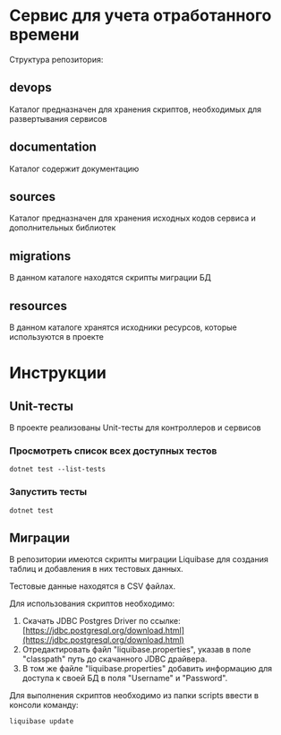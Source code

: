 # Сервис для учета отработанного времени

Структура репозитория:

## devops
Каталог предназначен для хранения скриптов, необходимых для развертывания сервисов

## documentation
Каталог содержит документацию

## sources
Каталог предназначен для хранения исходных кодов сервиса и дополнительных библиотек

## migrations
В данном каталоге находятся скрипты миграции БД

## resources
В данном каталоге хранятся исходники ресурсов, которые используются в проекте

# Инструкции

## Unit-тесты
В проекте реализованы Unit-тесты для контроллеров и сервисов

### Просмотреть список всех доступных тестов
```
dotnet test --list-tests
```

### Запустить тесты
```
dotnet test
```
## Миграции
В репозитории имеются скрипты миграции Liquibase для создания таблиц и добавления в них тестовых данных.

Тестовые данные находятся в CSV файлах.

Для использования скриптов необходимо:

 1.  Скачать JDBC Postgres Driver по ссылке: [https://jdbc.postgresql.org/download.html](https://jdbc.postgresql.org/download.html)
 2.  Отредактировать файл "liquibase.properties", указав в поле "classpath" путь до скачанного JDBC драйвера.
 3.  В том же файле "liquibase.properties" добавить информацию для доступа к своей БД в поля "Username" и "Password". 

Для выполнения скриптов необходимо из папки scripts ввести в консоли команду:
```
liquibase update
```